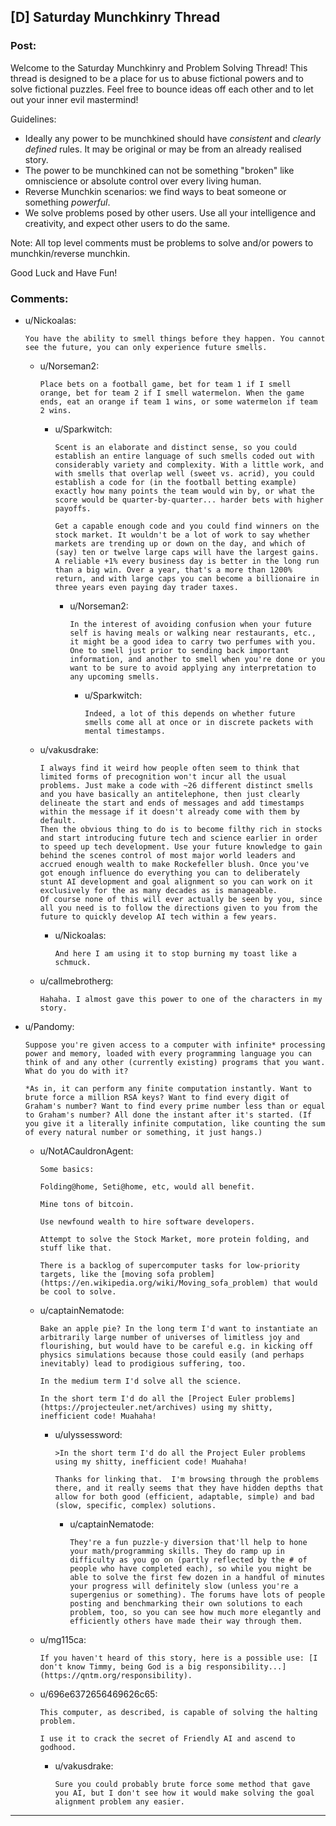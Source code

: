 ## [D] Saturday Munchkinry Thread

### Post:

Welcome to the Saturday Munchkinry and Problem Solving Thread! This thread is designed to be a place for us to abuse fictional powers and to solve fictional puzzles. Feel free to bounce ideas off each other and to let out your inner evil mastermind! 

Guidelines:

* Ideally any power to be munchkined should have *consistent* and *clearly defined* rules. It may be original or may be from an already realised story.
* The power to be munchkined can not be something "broken" like omniscience or absolute control over every living human.
* Reverse Munchkin scenarios: we find ways to beat someone or something  *powerful*.
* We solve problems posed by other users. Use all your intelligence and creativity, and expect other users to do the same.

Note: All top level comments must be problems to solve and/or powers to munchkin/reverse munchkin.

Good Luck and Have Fun!


### Comments:

- u/Nickoalas:
  ```
  You have the ability to smell things before they happen. You cannot see the future, you can only experience future smells.
  ```

  - u/Norseman2:
    ```
    Place bets on a football game, bet for team 1 if I smell orange, bet for team 2 if I smell watermelon. When the game ends, eat an orange if team 1 wins, or some watermelon if team 2 wins.
    ```

    - u/Sparkwitch:
      ```
      Scent is an elaborate and distinct sense, so you could establish an entire language of such smells coded out with considerably variety and complexity. With a little work, and with smells that overlap well (sweet vs. acrid), you could establish a code for (in the football betting example) exactly how many points the team would win by, or what the score would be quarter-by-quarter... harder bets with higher payoffs.

      Get a capable enough code and you could find winners on the stock market. It wouldn't be a lot of work to say whether markets are trending up or down on the day, and which of (say) ten or twelve large caps will have the largest gains. A reliable +1% every business day is better in the long run than a big win. Over a year, that's a more than 1200% return, and with large caps you can become a billionaire in three years even paying day trader taxes.
      ```

      - u/Norseman2:
        ```
        In the interest of avoiding confusion when your future self is having meals or walking near restaurants, etc., it might be a good idea to carry two perfumes with you. One to smell just prior to sending back important information, and another to smell when you're done or you want to be sure to avoid applying any interpretation to any upcoming smells.
        ```

        - u/Sparkwitch:
          ```
          Indeed, a lot of this depends on whether future smells come all at once or in discrete packets with mental timestamps.
          ```

  - u/vakusdrake:
    ```
    I always find it weird how people often seem to think that limited forms of precognition won't incur all the usual problems. Just make a code with ~26 different distinct smells and you have basically an antitelephone, then just clearly delineate the start and ends of messages and add timestamps within the message if it doesn't already come with them by default.                                    
    Then the obvious thing to do is to become filthy rich in stocks and start introducing future tech and science earlier in order to speed up tech development. Use your future knowledge to gain behind the scenes control of most major world leaders and accrued enough wealth to make Rockefeller blush. Once you've got enough influence do everything you can to deliberately stunt AI development and goal alignment so you can work on it exclusively for the as many decades as is manageable.                                 
    Of course none of this will ever actually be seen by you, since all you need is to follow the directions given to you from the future to quickly develop AI tech within a few years.
    ```

    - u/Nickoalas:
      ```
      And here I am using it to stop burning my toast like a schmuck.
      ```

  - u/callmebrotherg:
    ```
    Hahaha. I almost gave this power to one of the characters in my story.
    ```

- u/Pandomy:
  ```
  Suppose you're given access to a computer with infinite* processing power and memory, loaded with every programming language you can think of and any other (currently existing) programs that you want. What do you do with it?

  *As in, it can perform any finite computation instantly. Want to brute force a million RSA keys? Want to find every digit of Graham's number? Want to find every prime number less than or equal to Graham's number? All done the instant after it's started. (If you give it a literally infinite computation, like counting the sum of every natural number or something, it just hangs.)
  ```

  - u/NotACauldronAgent:
    ```
    Some basics:

    Folding@home, Seti@home, etc, would all benefit. 

    Mine tons of bitcoin.

    Use newfound wealth to hire software developers.

    Attempt to solve the Stock Market, more protein folding, and stuff like that. 

    There is a backlog of supercomputer tasks for low-priority targets, like the [moving sofa problem](https://en.wikipedia.org/wiki/Moving_sofa_problem) that would be cool to solve.
    ```

  - u/captainNematode:
    ```
    Bake an apple pie? In the long term I'd want to instantiate an arbitrarily large number of universes of limitless joy and flourishing, but would have to be careful e.g. in kicking off physics simulations because those could easily (and perhaps inevitably) lead to prodigious suffering, too.

    In the medium term I'd solve all the science.

    In the short term I'd do all the [Project Euler problems](https://projecteuler.net/archives) using my shitty, inefficient code! Muahaha!
    ```

    - u/ulyssessword:
      ```
      >In the short term I'd do all the Project Euler problems using my shitty, inefficient code! Muahaha!

      Thanks for linking that.  I'm browsing through the problems there, and it really seems that they have hidden depths that allow for both good (efficient, adaptable, simple) and bad (slow, specific, complex) solutions.
      ```

      - u/captainNematode:
        ```
        They're a fun puzzle-y diversion that'll help to hone your math/programming skills. They do ramp up in difficulty as you go on (partly reflected by the # of people who have completed each), so while you might be able to solve the first few dozen in a handful of minutes your progress will definitely slow (unless you're a supergenius or something). The forums have lots of people posting and benchmarking their own solutions to each problem, too, so you can see how much more elegantly and efficiently others have made their way through them.
        ```

  - u/mg115ca:
    ```
    If you haven't heard of this story, here is a possible use: [I don't know Timmy, being God is a big responsibility...](https://qntm.org/responsibility).
    ```

  - u/696e6372656469626c65:
    ```
    This computer, as described, is capable of solving the halting problem.

    I use it to crack the secret of Friendly AI and ascend to godhood.
    ```

    - u/vakusdrake:
      ```
      Sure you could probably brute force some method that gave you AI, but I don't see how it would make solving the goal alignment problem any easier.
      ```

---

